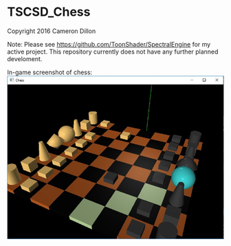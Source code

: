 # TSCSD_Chess
Copyright 2016 Cameron Dillon

Note: Please see https://github.com/ToonShader/SpectralEngine for my active project. This repository currently does not have any further planned develoment.

In-game screenshot of chess:
![Alt text](Screenshot.jpg?raw=true "Title")
